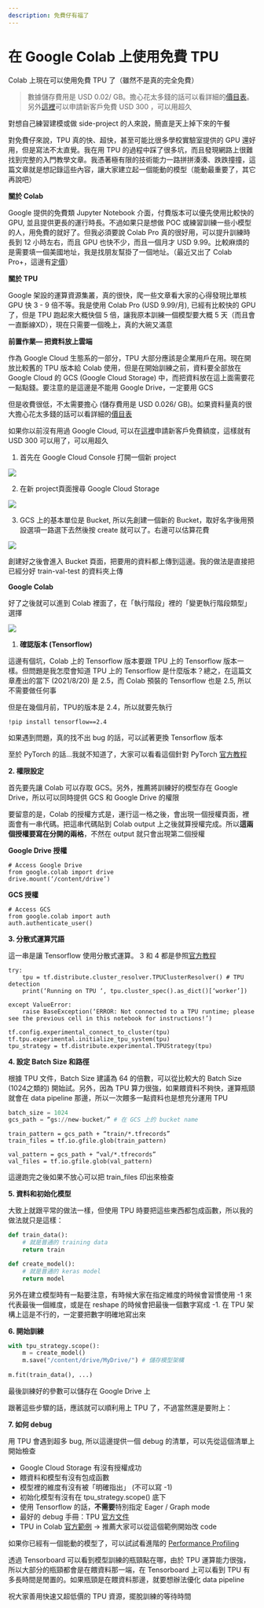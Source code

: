 ```yaml
---
description: 免費仔有福了
---
```


# 在 Google Colab 上使用免費 TPU

Colab 上現在可以使用免費 TPU 了（雖然不是真的完全免費）

> 數據儲存費用是 USD 0.02/ GB。擔心花太多錢的話可以看詳細的[價目表](https://cloud.google.com/storage/pricing?hl=zh-tw)。另外[這裡](https://cloud.google.com/free?hl=zh-TW)可以申請新客戶免費 USD 300 ，可以用超久

對想自己練習建模或做 side-project 的人來說，簡直是天上掉下來的午餐

對免費仔來說，TPU 真的快、超快，甚至可能比很多學校實驗室提供的 GPU 還好用，但是寫法不太直覺。我在用 TPU 的過程中踩了很多坑，而且發現網路上很難找到完整的入門教學文章。我憑著極有限的技術能力一路拼拼湊湊、跌跌撞撞，這篇文章就是想記錄這些內容，讓大家建立起一個能動的模型（能動最重要了，其它再說吧）

**關於 Colab**

Google 提供的免費類 Jupyter Notebook 介面，付費版本可以優先使用比較快的 GPU, 並且提供更長的運行時長。不過如果只是想做 POC 或練習訓練一些小模型的人，用免費的就好了。但我必須要說 Colab Pro 真的很好用，可以提升訓練時長到 12 小時左右，而且 GPU 也快不少，而且一個月才 USD 9.99。比較麻煩的是需要填一個美國地址，我是找朋友幫掛了一個地址。（最近又出了 Colab Pro+，這邊有[定價](https://colab.research.google.com/signup)）

**關於 TPU**

Google 架設的運算資源集叢，真的很快，爬一些文章看大家的心得發現比單核 GPU 快 3 - 9 倍不等。我是使用 Colab Pro \(USD 9.99/月\), 已經有比較快的 GPU了，但是 TPU 跑起來大概快個 5 倍，讓我原本訓練一個模型要大概 5 天（而且會一直斷線XD），現在只需要一個晚上，真的大碗又滿意

**前置作業— 把資料放上雲端**

作為 Google Cloud 生態系的一部分，TPU 大部分應該是企業用戶在用。現在開放比較舊的 TPU 版本給 Colab 使用，但是在開始訓練之前，資料要全部放在 Google Cloud 的 GCS \(Google Cloud Storage\) 中，而把資料放在這上面需要花一點點錢。要注意的是這邊是不能用 Google Drive，一定要用 GCS

但是收費很低，不太需要擔心 \(儲存費用是 USD 0.026/ GB\)。如果資料量真的很大擔心花太多錢的話可以看詳細的[價目表](https://cloud.google.com/storage/pricing?hl=zh-tw)

如果你以前沒有用過 Google Cloud, 可以在[這裡](https://cloud.google.com/free?hl=zh-TW)申請新客戶免費額度，這樣就有 USD 300 可以用了，可以用超久

1. 首先在 Google Cloud Console 打開一個新 project

![](https://cdn-images-1.medium.com/max/800/1*3Wo2CGfwP5fWi1_70qaDTw.png)

2. 在新 project頁面搜尋 Google Cloud Storage

![](https://cdn-images-1.medium.com/max/800/1*TgGbHhVFX_7NPsYa-zlX-Q.png)

3. GCS 上的基本單位是 Bucket, 所以先創建一個新的 Bucket，取好名字後用預設選項一路選下去然後按 create 就可以了。右邊可以估算花費

![](https://cdn-images-1.medium.com/max/800/1*OjCO2jZCOOEpVLxRL48zcA.png)

創建好之後會進入 Bucket 頁面，把要用的資料都上傳到這邊。我的做法是直接把已經分好 train-val-test 的資料夾上傳

**Google Colab**

好了之後就可以進到 Colab 裡面了，在「執行階段」裡的「變更執行階段類型」選擇

![](https://cdn-images-1.medium.com/max/800/1*mAwqbRrSUOK7jzAeFdbt7A.png)

1. **確認版本 \(Tensorflow\)**

這邊有個坑，Colab 上的 Tensorflow 版本要跟 TPU 上的 Tensorflow 版本一樣。但問題是我怎麼會知道 TPU 上的 Tensorflow 是什麼版本？總之，在這篇文章產出的當下 \(2021/8/20\) 是 2.5，而 Colab 預裝的 Tensorflow 也是 2.5, 所以不需要做任何事

但是在幾個月前，TPU的版本是 2.4，所以就要先執行

```text
!pip install tensorflow==2.4
```

如果遇到問題，真的找不出 bug 的話，可以試著更換 Tensorflow 版本

至於 PyTorch 的話…我就不知道了，大家可以看看這個針對 PyTorch [官方教程](https://colab.research.google.com/github/pytorch/xla/blob/master/contrib/colab/getting-started.ipynb)

**2. 權限設定**

首先要先讓 Colab 可以存取 GCS。另外，推薦將訓練好的模型存在 Google Drive，所以可以同時提供 GCS 和 Google Drive 的權限

要留意的是，Colab 的授權方式是，運行這一格之後，會出現一個授權頁面，裡面會有一串代碼。把這串代碼貼到 Colab output 上之後就算授權完成。所以**這兩個授權要寫在分開的兩格**，不然在 output 就只會出現第二個授權

**Google Drive 授權**

```text
# Access Google Drive
from google.colab import drive
drive.mount(‘/content/drive’)
```

**GCS 授權**

```text
# Access GCS
from google.colab import auth
auth.authenticate_user()
```

**3. 分散式運算咒語**

這一串是讓 Tensorflow 使用分散式運算。 3 和 4 都是參照[官方教程](https://colab.research.google.com/notebooks/tpu.ipynb)

```text
try:
    tpu = tf.distribute.cluster_resolver.TPUClusterResolver() # TPU detection
    print(‘Running on TPU ‘, tpu.cluster_spec().as_dict()[‘worker’])
    
except ValueError:
    raise BaseException(‘ERROR: Not connected to a TPU runtime; please see the previous cell in this notebook for instructions!’)

tf.config.experimental_connect_to_cluster(tpu)
tf.tpu.experimental.initialize_tpu_system(tpu)
tpu_strategy = tf.distribute.experimental.TPUStrategy(tpu)
```

**4. 設定 Batch Size 和路徑**

根據 TPU 文件，Batch Size 建議為 64 的倍數，可以從比較大的 Batch Size \(1024之類的\) 開始試。另外，因為 TPU 算力很強，如果餵資料不夠快，運算瓶頸就會在 data pipeline 那邊，所以一次餵多一點資料也是想充分運用 TPU

```python
batch_size = 1024
gcs_path = “gs://new-bucket/” # 在 GCS 上的 bucket name 
```

```text
train_pattern = gcs_path + “train/*.tfrecords”
train_files = tf.io.gfile.glob(train_pattern)
```

```text
val_pattern = gcs_path + “val/*.tfrecords”
val_files = tf.io.gfile.glob(val_pattern)
```

這邊跑完之後如果不放心可以把 train\_files 印出來檢查

**5. 資料和初始化模型**

大致上就跟平常的做法一樣，但使用 TPU 時要把這些東西都包成函數，所以我的做法就只是這樣：

```python
def train_data():
    # 就是普通的 training data
    return train
```

```python
def create_model():
    # 就是普通的 keras model
    return model
```

另外在建立模型時有一點要注意，有時候大家在指定維度的時候會習慣使用 -1 來代表最後一個維度，或是在 reshape 的時候會把最後一個數字寫成 -1. 在 TPU 架構上這是不行的，一定要把數字明確地寫出來

**6. 開始訓練**

```python
with tpu_strategy.scope(): 
    m = create_model()
    m.save("/content/drive/MyDrive/") # 儲存模型架構
    
m.fit(train_data(), ...)
```

最後訓練好的參數可以儲存在 Google Drive 上

跟著這些步驟的話，應該就可以順利用上 TPU 了，不過當然還是要附上：

**7. 如何 debug**

用 TPU 會遇到超多 bug, 所以這邊提供一個 debug 的清單，可以先從這個清單上開始檢查

* Google Cloud Storage 有沒有授權成功
* 餵資料和模型有沒有包成函數
* 模型裡的維度有沒有被「明確指出」 \(不可以寫 -1\)
* 初始化模型有沒有在 tpu\_strategy.scope\(\) 底下
* 使用 Tensorflow 的話，**不需要**特別指定 Eager / Graph mode
* 最好的 debug 手冊：TPU [官方文件](https://cloud.google.com/tpu/docs/tpus)
* TPU in Colab [官方範例](https://colab.research.google.com/notebooks/tpu.ipynb?hl=es) → 推薦大家可以從這個範例開始改 code

如果你已經有一個能動的模型了，可以試試看進階的 [Performance Profiling](https://colab.research.google.com/github/tensorflow/tpu/blob/master/tools/colab/profiling_tpus_in_colab.ipynb)

透過 Tensorboard 可以看到模型訓練的瓶頸點在哪，由於 TPU 運算能力很強，所以大部分的瓶頸都會是在餵資料那一端，在 Tensorboard 上可以看到 TPU 有多長時間是閒置的。如果瓶頸是在餵資料那邊，就要想辦法優化 data pipeline

祝大家善用快速又超低價的 TPU 資源，擺脫訓練的等待時間

